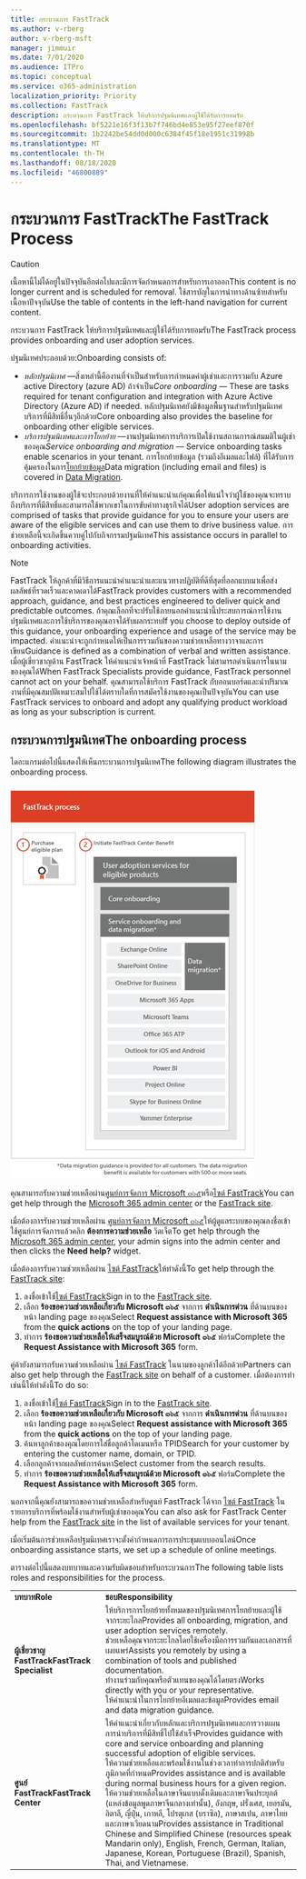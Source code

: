 ```yaml
---
title: กระบวนการ FastTrack
ms.author: v-rberg
author: v-rberg-msft
manager: jimmuir
ms.date: 7/01/2020
ms.audience: ITPro
ms.topic: conceptual
ms.service: o365-administration
localization_priority: Priority
ms.collection: FastTrack
description: กระบวนการ FastTrack ให้บริการปฐมนิเทศและผู้ใช้ได้รับการยอมรับ
ms.openlocfilehash: bf5221e16f3f13b7f746bd4e853e95f27eef870f
ms.sourcegitcommit: 1b2242be54dd0d000c6384f45f18e1951c31998b
ms.translationtype: MT
ms.contentlocale: th-TH
ms.lasthandoff: 08/18/2020
ms.locfileid: "46800889"
---
```

# <a name="the-fasttrack-process"></a><span data-ttu-id="2089b-103">กระบวนการ FastTrack</span><span class="sxs-lookup"><span data-stu-id="2089b-103">The FastTrack Process</span></span>

> [!CAUTION]
> <span data-ttu-id="2089b-104">เนื้อหานี้ไม่ได้อยู่ในปัจจุบันอีกต่อไปและมีการจัดกำหนดการสำหรับการเอาออก</span><span class="sxs-lookup"><span data-stu-id="2089b-104">This content is no longer current and is scheduled for removal.</span></span> <span data-ttu-id="2089b-105">ใช้สารบัญในการนำทางด้านซ้ายสำหรับเนื้อหาปัจจุบัน</span><span class="sxs-lookup"><span data-stu-id="2089b-105">Use the table of contents in the left-hand navigation for current content.</span></span>

<span data-ttu-id="2089b-106">กระบวนการ FastTrack ให้บริการปฐมนิเทศและผู้ใช้ได้รับการยอมรับ</span><span class="sxs-lookup"><span data-stu-id="2089b-106">The FastTrack process provides onboarding and user adoption services.</span></span> 
  
<span data-ttu-id="2089b-107">ปฐมนิเทศประกอบด้วย:</span><span class="sxs-lookup"><span data-stu-id="2089b-107">Onboarding consists of:</span></span>
  
- <span data-ttu-id="2089b-108">*หลักปฐมนิเทศ* —สิ่งเหล่านี้คืองานที่จำเป็นสำหรับการกำหนดค่าผู้เช่าและการรวมกับ Azure active Directory (azure AD) ถ้าจำเป็น</span><span class="sxs-lookup"><span data-stu-id="2089b-108">*Core onboarding* — These are tasks required for tenant configuration and integration with Azure Active Directory (Azure AD) if needed.</span></span> <span data-ttu-id="2089b-109">หลักปฐมนิเทศยังมีข้อมูลพื้นฐานสำหรับปฐมนิเทศบริการที่มีสิทธิ์อื่นๆอีกด้วย</span><span class="sxs-lookup"><span data-stu-id="2089b-109">Core onboarding also provides the baseline for onboarding other eligible services.</span></span> 
- <span data-ttu-id="2089b-110">*บริการปฐมนิเทศและการโยกย้าย* —งานปฐมนิเทศการบริการเปิดใช้งานสถานการณ์สมมติในผู้เช่าของคุณ</span><span class="sxs-lookup"><span data-stu-id="2089b-110">*Service onboarding and migration* — Service onboarding tasks enable scenarios in your tenant.</span></span> <span data-ttu-id="2089b-111">การโยกย้ายข้อมูล (รวมถึงอีเมลและไฟล์) ที่ได้รับการคุ้มครองในการ[โยกย้ายข้อมูล](O365-data-migration.md)</span><span class="sxs-lookup"><span data-stu-id="2089b-111">Data migration (including email and files) is covered in [Data Migration](O365-data-migration.md).</span></span> 
    
<span data-ttu-id="2089b-112">บริการการใช้งานของผู้ใช้จะประกอบด้วยงานที่ให้คำแนะนำแก่คุณเพื่อให้แน่ใจว่าผู้ใช้ของคุณจะทราบถึงบริการที่มีสิทธิ์และสามารถใช้พวกเขาในการขับค่าทางธุรกิจได้</span><span class="sxs-lookup"><span data-stu-id="2089b-112">User adoption services are comprised of tasks that provide guidance for you to ensure your users are aware of the eligible services and can use them to drive business value.</span></span> <span data-ttu-id="2089b-113">การช่วยเหลือนี้จะเกิดขึ้นควบคู่ไปกับกิจกรรมปฐมนิเทศ</span><span class="sxs-lookup"><span data-stu-id="2089b-113">This assistance occurs in parallel to onboarding activities.</span></span>
  
> [!NOTE]
> <span data-ttu-id="2089b-114">FastTrack ให้ลูกค้าที่มีวิธีการแนะนำคำแนะนำและแนวทางปฏิบัติที่ดีที่สุดที่ออกแบบมาเพื่อส่งผลลัพธ์ที่รวดเร็วและคาดเดาได้</span><span class="sxs-lookup"><span data-stu-id="2089b-114">FastTrack provides customers with a recommended approach, guidance, and best practices engineered to deliver quick and predictable outcomes.</span></span> <span data-ttu-id="2089b-115">ถ้าคุณเลือกที่จะปรับใช้ภายนอกคำแนะนำนี้ประสบการณ์การใช้งานปฐมนิเทศและการใช้บริการของคุณอาจได้รับผลกระทบ</span><span class="sxs-lookup"><span data-stu-id="2089b-115">If you choose to deploy outside of this guidance, your onboarding experience and usage of the service may be impacted.</span></span> <span data-ttu-id="2089b-116">คำแนะนำจะถูกกำหนดให้เป็นการรวมกันของความช่วยเหลือทางวาจาและการเขียน</span><span class="sxs-lookup"><span data-stu-id="2089b-116">Guidance is defined as a combination of verbal and written assistance.</span></span> <span data-ttu-id="2089b-117">เมื่อผู้เชี่ยวชาญด้าน FastTrack ให้คำแนะนำเจ้าหน้าที่ FastTrack ไม่สามารถดำเนินการในนามของคุณได้</span><span class="sxs-lookup"><span data-stu-id="2089b-117">When FastTrack Specialists provide guidance, FastTrack personnel cannot act on your behalf.</span></span> <span data-ttu-id="2089b-118">คุณสามารถใช้บริการ FastTrack กับออนบอร์ดและนำปริมาณงานที่มีคุณสมบัติเหมาะสมไปใช้ได้ตราบใดที่การสมัครใช้งานของคุณเป็นปัจจุบัน</span><span class="sxs-lookup"><span data-stu-id="2089b-118">You can use FastTrack services to onboard and adopt any qualifying product workload as long as your subscription is current.</span></span> 
  
## <a name="the-onboarding-process"></a><span data-ttu-id="2089b-119">กระบวนการปฐมนิเทศ</span><span class="sxs-lookup"><span data-stu-id="2089b-119">The onboarding process</span></span>

<span data-ttu-id="2089b-120">ไดอะแกรมต่อไปนี้แสดงให้เห็นกระบวนการปฐมนิเทศ</span><span class="sxs-lookup"><span data-stu-id="2089b-120">The following diagram illustrates the onboarding process.</span></span>
  
![ไทม์ไลน์สำหรับการใช้ประโยชน์ปฐมนิเทศ](media/o365-onboarding-timeline-m365-apps.png)
  
<span data-ttu-id="2089b-122">คุณสามารถรับความช่วยเหลือผ่าน[ศูนย์การจัดการ Microsoft ๓๖๕](https://go.microsoft.com/fwlink/?linkid=2032704)หรือ[ไซต์ FastTrack](https://go.microsoft.com/fwlink/?linkid=780698)</span><span class="sxs-lookup"><span data-stu-id="2089b-122">You can get help through the [Microsoft 365 admin center](https://go.microsoft.com/fwlink/?linkid=2032704) or the [FastTrack site](https://go.microsoft.com/fwlink/?linkid=780698).</span></span> 

<span data-ttu-id="2089b-123">เมื่อต้องการรับความช่วยเหลือผ่าน [ศูนย์การจัดการ Microsoft ๓๖๕](https://go.microsoft.com/fwlink/?linkid=2032704)ให้ผู้ดูแลระบบของคุณลงชื่อเข้าใช้ศูนย์การจัดการแล้วคลิก **ต้องการความช่วยเหลือ** วิดเจ็ต</span><span class="sxs-lookup"><span data-stu-id="2089b-123">To get help through the [Microsoft 365 admin center](https://go.microsoft.com/fwlink/?linkid=2032704), your admin signs into the admin center and then clicks the **Need help?** widget.</span></span> 

<span data-ttu-id="2089b-124">เมื่อต้องการรับความช่วยเหลือผ่าน [ไซต์ FastTrack](https://go.microsoft.com/fwlink/?linkid=780698)ให้ทำดังนี้</span><span class="sxs-lookup"><span data-stu-id="2089b-124">To get help through the [FastTrack site](https://go.microsoft.com/fwlink/?linkid=780698):</span></span> 
1.    <span data-ttu-id="2089b-125">ลงชื่อเข้าใช้[ไซต์ FastTrack](https://go.microsoft.com/fwlink/?linkid=780698)</span><span class="sxs-lookup"><span data-stu-id="2089b-125">Sign in to the [FastTrack site](https://go.microsoft.com/fwlink/?linkid=780698).</span></span> 
2.    <span data-ttu-id="2089b-126">เลือก **ร้องขอความช่วยเหลือเกี่ยวกับ Microsoft ๓๖๕** จากการ **ดำเนินการด่วน** ที่ด้านบนของหน้า landing page ของคุณ</span><span class="sxs-lookup"><span data-stu-id="2089b-126">Select **Request assistance with Microsoft 365** from the **quick actions** on the top of your landing page.</span></span>
3.    <span data-ttu-id="2089b-127">ทำการ **ร้องขอความช่วยเหลือให้เสร็จสมบูรณ์ด้วย Microsoft ๓๖๕** ฟอร์ม</span><span class="sxs-lookup"><span data-stu-id="2089b-127">Complete the **Request Assistance with Microsoft 365** form.</span></span>
  
<span data-ttu-id="2089b-128">คู่ค้ายังสามารถรับความช่วยเหลือผ่าน [ไซต์ FastTrack](https://go.microsoft.com/fwlink/?linkid=780698) ในนามของลูกค้าได้อีกด้วย</span><span class="sxs-lookup"><span data-stu-id="2089b-128">Partners can also get help through the [FastTrack site](https://go.microsoft.com/fwlink/?linkid=780698) on behalf of a customer.</span></span> <span data-ttu-id="2089b-129">เมื่อต้องการทำเช่นนี้ให้ทำดังนี้</span><span class="sxs-lookup"><span data-stu-id="2089b-129">To do so:</span></span>
1.    <span data-ttu-id="2089b-130">ลงชื่อเข้าใช้[ไซต์ FastTrack](https://go.microsoft.com/fwlink/?linkid=780698)</span><span class="sxs-lookup"><span data-stu-id="2089b-130">Sign in to the [FastTrack site](https://go.microsoft.com/fwlink/?linkid=780698).</span></span> 
2.    <span data-ttu-id="2089b-131">เลือก **ร้องขอความช่วยเหลือเกี่ยวกับ Microsoft ๓๖๕** จากการ **ดำเนินการด่วน** ที่ด้านบนของหน้า landing page ของคุณ</span><span class="sxs-lookup"><span data-stu-id="2089b-131">Select **Request assistance with Microsoft 365** from the **quick actions** on the top of your landing page.</span></span>
3.    <span data-ttu-id="2089b-132">ค้นหาลูกค้าของคุณโดยการใส่ชื่อลูกค้าโดเมนหรือ TPID</span><span class="sxs-lookup"><span data-stu-id="2089b-132">Search for your customer by entering the customer name, domain, or TPID.</span></span>
4.    <span data-ttu-id="2089b-133">เลือกลูกค้าจากผลลัพธ์การค้นหา</span><span class="sxs-lookup"><span data-stu-id="2089b-133">Select customer from the search results.</span></span>
5.    <span data-ttu-id="2089b-134">ทำการ **ร้องขอความช่วยเหลือให้เสร็จสมบูรณ์ด้วย Microsoft ๓๖๕** ฟอร์ม</span><span class="sxs-lookup"><span data-stu-id="2089b-134">Complete the **Request Assistance with Microsoft 365** form.</span></span>
  
 <span data-ttu-id="2089b-135">นอกจากนี้คุณยังสามารถขอความช่วยเหลือสำหรับศูนย์ FastTrack ได้จาก [ไซต์ FastTrack](https://go.microsoft.com/fwlink/?linkid=780698) ในรายการบริการที่พร้อมใช้งานสำหรับผู้เช่าของคุณ</span><span class="sxs-lookup"><span data-stu-id="2089b-135">You can also ask for FastTrack Center help from the [FastTrack site](https://go.microsoft.com/fwlink/?linkid=780698) in the list of available services for your tenant.</span></span> 
    
 <span data-ttu-id="2089b-136">เมื่อเริ่มต้นการช่วยเหลือปฐมนิเทศเราจะตั้งค่ากำหนดการการประชุมแบบออนไลน์</span><span class="sxs-lookup"><span data-stu-id="2089b-136">Once onboarding assistance starts, we set up a schedule of online meetings.</span></span>

<span data-ttu-id="2089b-137">ตารางต่อไปนี้แสดงบทบาทและความรับผิดชอบสำหรับกระบวนการ</span><span class="sxs-lookup"><span data-stu-id="2089b-137">The following table lists roles and responsibilities for the process.</span></span>
    
|||
|:-----|:-----|
|<span data-ttu-id="2089b-138">**บทบาท**</span><span class="sxs-lookup"><span data-stu-id="2089b-138">**Role**</span></span> <br/> |<span data-ttu-id="2089b-139">**ชอบ**</span><span class="sxs-lookup"><span data-stu-id="2089b-139">**Responsibility**</span></span> <br/> |
|<span data-ttu-id="2089b-140">**ผู้เชี่ยวชาญ FastTrack**</span><span class="sxs-lookup"><span data-stu-id="2089b-140">**FastTrack Specialist**</span></span> <br/> |<span data-ttu-id="2089b-141">ให้บริการการโยกย้ายทั้งหมดของปฐมนิเทศการโยกย้ายและผู้ใช้จากระยะไกล</span><span class="sxs-lookup"><span data-stu-id="2089b-141">Provides all onboarding, migration, and user adoption services remotely.</span></span>  <br/> <span data-ttu-id="2089b-142">ช่วยเหลือคุณจากระยะไกลโดยใช้เครื่องมือการรวมกันและเอกสารที่เผยแพร่</span><span class="sxs-lookup"><span data-stu-id="2089b-142">Assists you remotely by using a combination of tools and published documentation.</span></span> <br/> <span data-ttu-id="2089b-143">ทำงานร่วมกับคุณหรือตัวแทนของคุณได้โดยตรง</span><span class="sxs-lookup"><span data-stu-id="2089b-143">Works directly with you or your representative.</span></span> <br/> <span data-ttu-id="2089b-144">ให้คำแนะนำในการโยกย้ายอีเมลและข้อมูล</span><span class="sxs-lookup"><span data-stu-id="2089b-144">Provides email and data migration guidance.</span></span>|
|<span data-ttu-id="2089b-145">**ศูนย์ FastTrack**</span><span class="sxs-lookup"><span data-stu-id="2089b-145">**FastTrack Center**</span></span>  <br/> |<span data-ttu-id="2089b-146">ให้คำแนะนำเกี่ยวกับหลักและบริการปฐมนิเทศและการวางแผนการนำบริการที่มีสิทธิ์ไปใช้สำเร็จ</span><span class="sxs-lookup"><span data-stu-id="2089b-146">Provides guidance with core and service onboarding and planning successful adoption of eligible services.</span></span>  <br/> <span data-ttu-id="2089b-147">ให้ความช่วยเหลือและพร้อมใช้งานในช่วงเวลาทำการปกติสำหรับภูมิภาคที่กำหนด</span><span class="sxs-lookup"><span data-stu-id="2089b-147">Provides assistance and is available during normal business hours for a given region.</span></span> <br/> <span data-ttu-id="2089b-148">ให้ความช่วยเหลือในภาษาจีนแบบดั้งเดิมและภาษาจีนประยุกต์ (แหล่งข้อมูลพูดภาษาจีนกลางเท่านั้น), อังกฤษ, ฝรั่งเศส, เยอรมัน, อิตาลี, ญี่ปุ่น, เกาหลี, โปรตุเกส (บราซิล), ภาษาสเปน, ภาษาไทยและภาษาเวียดนาม</span><span class="sxs-lookup"><span data-stu-id="2089b-148">Provides assistance in Traditional Chinese and Simplified Chinese (resources speak Mandarin only), English, French, German, Italian, Japanese, Korean, Portuguese (Brazil), Spanish, Thai, and Vietnamese.</span></span>|
